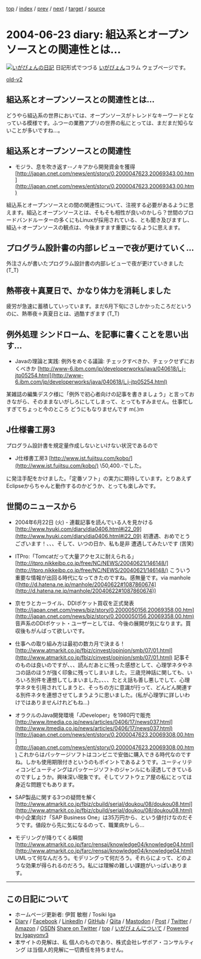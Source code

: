 [top](../index.html) 
 / [index](index.html) 
 / [prev](ig040617.html) 
 / [next](ig040624.html) 
 / [target](https://www.igapyon.jp/igapyon/diary/2004/ig040623.html) 
 / [source](https://github.com/igapyon/diary/blob/master/2004/ig040623.src.md) 

2004-06-23 diary: 組込系とオープンソースとの関連性とは…
=====================================================================================================
[![いがぴょんの日記](https://www.igapyon.jp/igapyon/diary/images/iga200306s.jpg "いがぴょん")](https://www.igapyon.jp/igapyon/diary/memo/memoigapyon.html) 日記形式でつづる [いがぴょん](https://www.igapyon.jp/igapyon/diary/memo/memoigapyon.html)コラム ウェブページです。

[old-v2](ig040623-orig.html)

## 組込系とオープンソースとの関連性とは…

どうやら組込系の世界においては、オープンソースがトレンドなキーワードとなっている模様です。ふつーの業務アプリの世界の私にとっては、まだまだ知らないことが多いですね…。


## 組込系とオープンソースとの関連性

* モジラ、息を吹き返す--ノキアから開発資金を獲得
  [http://japan.cnet.com/news/ent/story/0,2000047623,20069343,00.htm](http://japan.cnet.com/news/ent/story/0,2000047623,20069343,00.htm)

組込系とオープンソースとの間の関連性について、注視する必要があるように思えます。組込とオープンソースとは、そもそも相性が良いのかしら？世間のブロードバンドルーターの多くにもLinuxが採用されている、とも聞き及びますし、組込＋オープンソースの観点は、今後ますます重要になるように思えます。

## プログラム設計書の内部レビューで夜が更けていく…

外注さんが書いたプログラム設計書の内部レビューで夜が更けていきました (T_T)

## 熱帯夜＋真夏日で、かなり体力を消耗しました

疲労が急速に蓄積していっています。まだ6月下旬にさしかかったころだというのに、熱帯夜＋真夏日とは、過酷すぎます
(T_T)

## 例外処理 シンドローム、を記事に書くことを思い出す…

* Javaの理論と実践: 例外をめぐる議論: チェックすべきか、チェックせずにおくべきか
  [http://www-6.ibm.com/jp/developerworks/java/040618/j_j-jtp05254.html](http://www-6.ibm.com/jp/developerworks/java/040618/j_j-jtp05254.html)

某雑誌の編集デスク様に「例外で初心者向けの記事を書きましょう」と言っておきながら、そのままないがしろにしてしまって、とってもすみません。仕事忙しすぎてちょっと今のところ どうにもなりませんです m(_._)m

## J仕様書工房3

プログラム設計書を規定量作成しないといけない状況であるので

* J仕様書工房3
  [http://www.ist.fujitsu.com/kobo/](http://www.ist.fujitsu.com/kobo/)
  \50,400.-でした。

に発注手配をかけました。「定番ソフト」の実力に期待しています。とりあえずEclipseからちゃんと動作するのかどうか、とっても楽しみです。

## 世間のニュースから

* 2004年6月22日 (火) - 連載記事を読んでいる人を見かける
  [http://www.hyuki.com/diary/dia0406.html#i22_09](http://www.hyuki.com/diary/dia0406.html#i22_09)
  初遭遇、おめでとうございます！、、、そして、いつの日か、私も是非 遭遇してみたいです
  (苦笑)
  
* ITPro:「Tomcatだって大量アクセスに耐えられる」
  [http://itpro.nikkeibp.co.jp/free/NC/NEWS/20040621/146148/](http://itpro.nikkeibp.co.jp/free/NC/NEWS/20040621/146148/)
  こういう重要な情報が出回る時代になってきたのですね。感無量です。via manhole
  ([http://d.hatena.ne.jp/manhole/20040622#1087860674](http://d.hatena.ne.jp/manhole/20040622#1087860674))
  
* 京セラとカーライル、DDIポケット買収を正式発表
  [http://japan.cnet.com/news/biz/story/0,2000050156,20069358,00.htm](http://japan.cnet.com/news/biz/story/0,2000050156,20069358,00.htm)
  音声系のDDIポケット・ユーザーとしては、今後の展開が気になります。買収後もがんばって欲しいです。
  
* 仕事への取り組み方は最初の数カ月で決まる！
  [http://www.atmarkit.co.jp/fbiz/cinvest/opinion/smb/07/01.html](http://www.atmarkit.co.jp/fbiz/cinvest/opinion/smb/07/01.html)
  記事そのものは良いのですが、、、読んだあとに残った感想として、心理学ネタやネコの話のほうが強く印象に残ってしまいました。三歳児神話に関しても、いろいろ別件を連想してしまいました。、、、たとえ話も善し悪しでして、心理学ネタを引用されてしまうと、そっちの方に意識が行って、どんどん関連する別件ネタを連想させてしまうように思いました。(私が心理学に詳しいわけではありませんけれどもね…)
  
* オラクルのJava開発環境「JDeveloper」を1980円で販売
  [http://www.itmedia.co.jp/news/articles/0406/17/news037.html](http://www.itmedia.co.jp/news/articles/0406/17/news037.html)[http://japan.cnet.com/news/ent/story/0,2000047623,20069308,00.htm](http://japan.cnet.com/news/ent/story/0,2000047623,20069308,00.htm)
  これからはパッケージソフトはコンビニで安価に購入できる時代なのですね。しかも使用期限付きというのもポイントであるようです。ユーティリティコンピューティングはパッケージソフトのジャンルにも浸透してきているのですしょうか。興味深い現象です。そしてソフトウェア屋の私にとっては身近な問題でもあります。
  
* SAP製品に関する3つの疑問を解く
  [http://www.atmarkit.co.jp/fbiz/cbuild/serial/doukou/08/doukou08.html](http://www.atmarkit.co.jp/fbiz/cbuild/serial/doukou/08/doukou08.html)
  中小企業向け「SAP Business One」は35万円から、という値付けなのだそうです。値段から先に気になるのって、職業病かしら…
  
* モデリングが降りてくる瞬間
  [http://www.atmarkit.co.jp/farc/rensai/knowledge04/knowledge04.html](http://www.atmarkit.co.jp/farc/rensai/knowledge04/knowledge04.html)
  UMLって何なんだろう。モデリングって何だろう。それらによって、どのような効果が得られるのだろう。私には理解の難しい課題がいっぱいあります。


----------------------------------------------------------------------------------------------------

## この日記について

* ホームページ更新者: 伊賀 敏樹 / Tosiki Iga
* [Diary](https://www.igapyon.jp/igapyon/diary/) / [Facebook](https://www.facebook.com/igapyon) / [LinkedIn](https://www.linkedin.com/in/toshikiiga) / [GitHub](https://github.com/igapyon) / [Qiita](https://qiita.com/igapyon) / [Mastodon](https://social.vivaldi.net/@igapyon) / [Post](https://post.news/igapyon) / [Twitter](https://twitter.com/ToshikiIga) / [Amazon](https://www.amazon.co.jp/%E4%BC%8A%E8%B3%80-%E6%95%8F%E6%A8%B9/e/B004LTQWCQ) / [OSDN](https://ja.osdn.net/users/iga/)
[Share on Twitter](https://twitter.com/intent/tweet?hashtags=igapyon%2Cdiary%2C%E3%81%84%E3%81%8C%E3%81%B4%E3%82%87%E3%82%93&text=%E7%B5%84%E8%BE%BC%E7%B3%BB%E3%81%A8%E3%82%AA%E3%83%BC%E3%83%97%E3%83%B3%E3%82%BD%E3%83%BC%E3%82%B9%E3%81%A8%E3%81%AE%E9%96%A2%E9%80%A3%E6%80%A7%E3%81%A8%E3%81%AF%E2%80%A6&url=https%3A%2F%2Fwww.igapyon.jp%2Figapyon%2Fdiary%2F2004%2Fig040623.html) / [top](../index.html) / [いがぴょんについて](https://www.igapyon.jp/igapyon/diary/memo/memoigapyon.html) / [Powered by Igapyonv3](https://github.com/igapyon/igapyonv3)
* 本サイトの見解は、私 個人のものであり、株式会社レザボア・コンサルティング は当個人的見解に一切責任を持ちません。 
